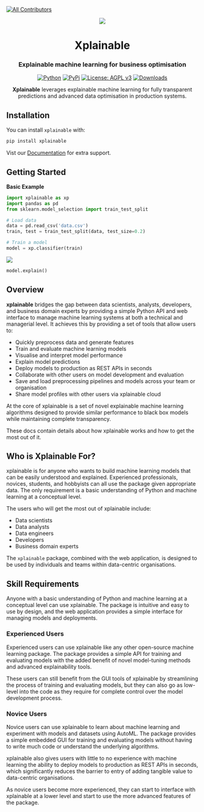 
<!-- ALL-CONTRIBUTORS-BADGE:START - Do not remove or modify this section -->
[![All Contributors](https://img.shields.io/badge/all_contributors-2-orange.svg?style=flat-square)](#contributors-)
<!-- ALL-CONTRIBUTORS-BADGE:END -->

<div align="center">
<img src="https://github.com/xplainable/xplainable/blob/dev/docs/assets/logo/xplainable-logo.png">
<h1 align="center">Xplainable</h1>
<h3 align="center">Explainable machine learning for business optimisation</h3>
    
[![Python](https://img.shields.io/pypi/pyversions/xplainable)](https://pypi.org/project/xplainable/)
[![PyPi](https://img.shields.io/pypi/v/xplainable?color=blue)](https://pypi.org/project/statsforecast/)
[![License: AGPL v3](https://img.shields.io/badge/License-AGPL_v3-blue.svg)](https://github.com/xplainable/xplainable/blob/dev/LICENSE)
[![Downloads](https://static.pepy.tech/badge/xplainable)](https://pepy.tech/project/xplainable)
    
**Xplainable** leverages explainable machine learning for fully transparent predictions and advanced data optimisation in production systems.
</div>


## Installation

You can install ``xplainable`` with:

```python
pip install xplainable
```

Vist our [Documentation](https://xplainable.readthedocs.io) for extra support.

## Getting Started

**Basic Example**

```python
import xplainable as xp
import pandas as pd
from sklearn.model_selection import train_test_split

# Load data
data = pd.read_csv('data.csv')
train, test = train_test_split(data, test_size=0.2)

# Train a model
model = xp.classifier(train)
```
<img src="https://github.com/xplainable/xplainable/blob/dev/docs/assets/gifs/gui_classifier.gif">

```python
model.explain()
```

## Overview
**xplainable** bridges the gap between data scientists, analysts, developers,
and business domain experts by providing a simple Python API and web interface 
to manage machine learning systems at both a technical and managerial level. It
achieves this by providing a set of tools that allow users to:

- Quickly preprocess data and generate features
- Train and evaluate machine learning models
- Visualise and interpret model performance
- Explain model predictions
- Deploy models to production as REST APIs in seconds
- Collaborate with other users on model development and evaluation
- Save and load preprocessing pipelines and models across your team or
organisation
- Share model profiles with other users via xplainable cloud

At the core of xplainable is a set of novel explainable machine learning
algorithms designed to provide similar performance to black box models while
maintaining complete transparency.

These docs contain details about how xplainable works and how to get the most
out of it.

## Who is Xplainable For?
xplainable is for anyone who wants to build machine learning models that can be
easily understood and explained. Experienced professionals, novices, students,
and hobbyists can all use the package given appropriate data. The only
requirement is a basic understanding of Python and machine learning at a
conceptual level.

The users who will get the most out of xplainable include:

- Data scientists
- Data analysts
- Data engineers
- Developers
- Business domain experts

The ``xplainable`` package, combined with the web application, is designed to be
used by individuals and teams within data-centric organisations.

## Skill Requirements
Anyone with a basic understanding of Python and machine learning at a conceptual
level can use xplainable. The package is intuitive and easy to use by design,
and the web application provides a simple interface for managing models and
deployments.

### Experienced Users

Experienced users can use xplainable like any other open-source machine learning
package. The package provides a simple API for training and evaluating models
with the added benefit of novel model-tuning methods and advanced explainability
tools.

These users can still benefit from the GUI tools of xplainable by streamlining
the process of training and evaluating models, but they can also go as low-level
into the code as they require for complete control over the model development
process.

### Novice Users

Novice users can use xplainable to learn about machine learning and experiment
with models and datasets using AutoML. The package provides a simple embedded
GUI for training and evaluating models without having to write much code or
understand the underlying algorithms.

xplainable also gives users with little to no experience with machine learning
the ability to deploy models to production as REST APIs in seconds, which
significantly reduces the barrier to entry of adding tangible value to
data-centric organisations.

As novice users become more experienced, they can start to interface with
xplainable at a lower level and start to use the more advanced features of the
package.